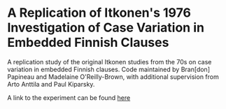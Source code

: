 # A Replication of Itkonen's 1976 Investigation of Case Variation in Embedded Finnish Clauses
A replication study of the original Itkonen studies from the 70s on case variation in embedded Finnish clauses. Code maintained by Bran[don] Papineau and Madelaine O'Reilly-Brown, with additional supervision from Arto Anttila and Paul Kiparsky. 

A link to the experiment can be found [here](experiment.html)
